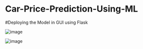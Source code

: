 # Car-Price-Prediction-Using-ML

#Deploying the Model in GUI using Flask

![image](https://github.com/BharathKumarReddyAtla/Car-Price-Prediction-Using-ML/assets/70533137/6df379af-9980-4487-bb85-b57027266b76)

![image](https://github.com/BharathKumarReddyAtla/Car-Price-Prediction-Using-ML/assets/70533137/1a77f2ba-0bc1-41c3-8d70-1e0334edeb5d)

